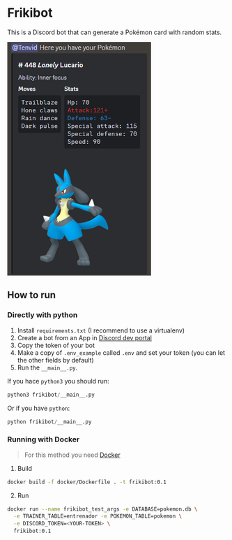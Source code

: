 # Frikibot

This is a Discord bot that can generate a Pokémon card with random stats.

![./images/PokemonCardExample.png](./images/PokemonCardExample.png)

## How to run

### Directly with python

1. Install `requirements.txt` (I recommend to use a virtualenv)
2. Create a bot from an App in [Discord dev portal](https://discord.com/developers/applications)
3. Copy the token of your bot
4. Make a copy of `.env_example` called `.env` and set your token (you can let the other fields by default)
5. Run the `__main__.py`.

If you hace `python3` you should run:

```python
python3 frikibot/__main__.py
```

Or if you have `python`:

```python
python frikibot/__main__.py
```

### Running with Docker

> For this method you need [Docker](https://docs.docker.com/get-started/get-docker/)

1. Build

```bash
docker build -f docker/Dockerfile . -t frikibot:0.1
```

2. Run

```bash
docker run --name frikibot_test_args -e DATABASE=pokemon.db \
  -e TRAINER_TABLE=entrenador -e POKEMON_TABLE=pokemon \
  -e DISCORD_TOKEN=<YOUR-TOKEN> \
  frikibot:0.1
```

